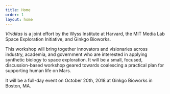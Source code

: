```yaml
---
title: Home
order: 1
layout: home
---
```


*Viriditas* is a joint effort by the Wyss Institute at Harvard, the MIT Media Lab Space Exploration
Initiative, and Ginkgo Bioworks.

This workshop will bring together innovators and visionaries across industry, academia, and
government who are interested in applying synthetic biology to space exploration. It will be a
small, focused, discussion-based workshop geared towards coalescing a practical plan for supporting
human life on Mars.

It will be a full-day event on October 20th, 2018 at Ginkgo Bioworks in Boston, MA.
